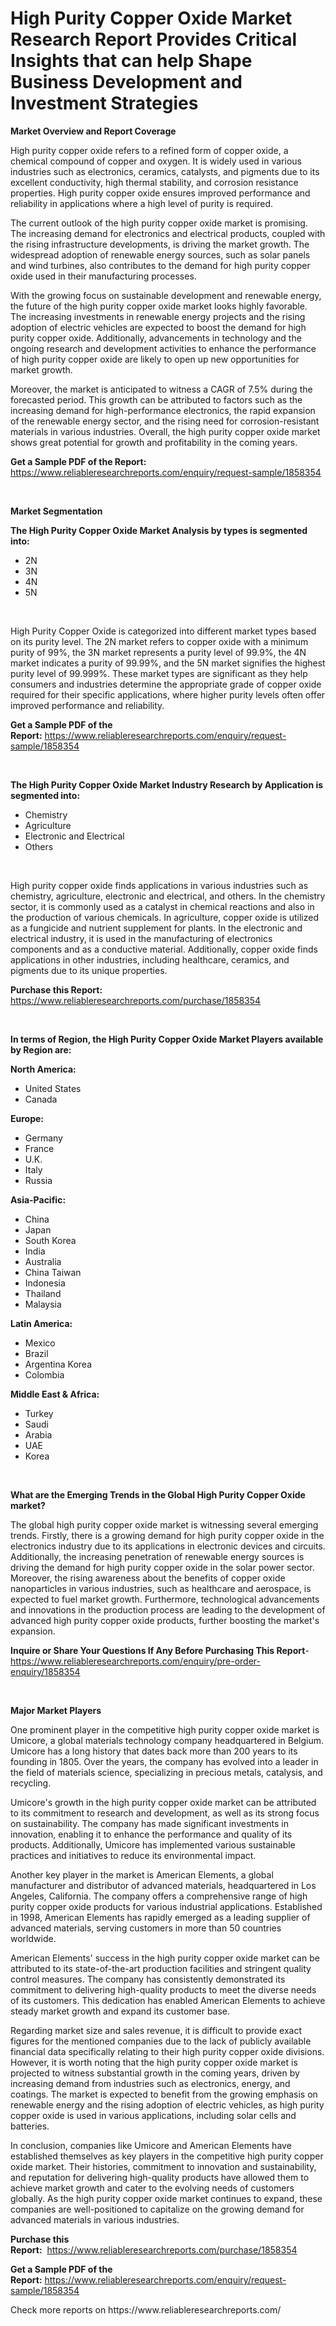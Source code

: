 <p><h1>High Purity Copper Oxide Market Research Report Provides Critical Insights that can help Shape Business Development and Investment Strategies</h1></p><p><strong>Market Overview and Report Coverage</strong></p>
<p><p>High purity copper oxide refers to a refined form of copper oxide, a chemical compound of copper and oxygen. It is widely used in various industries such as electronics, ceramics, catalysts, and pigments due to its excellent conductivity, high thermal stability, and corrosion resistance properties. High purity copper oxide ensures improved performance and reliability in applications where a high level of purity is required.</p><p>The current outlook of the high purity copper oxide market is promising. The increasing demand for electronics and electrical products, coupled with the rising infrastructure developments, is driving the market growth. The widespread adoption of renewable energy sources, such as solar panels and wind turbines, also contributes to the demand for high purity copper oxide used in their manufacturing processes.</p><p>With the growing focus on sustainable development and renewable energy, the future of the high purity copper oxide market looks highly favorable. The increasing investments in renewable energy projects and the rising adoption of electric vehicles are expected to boost the demand for high purity copper oxide. Additionally, advancements in technology and the ongoing research and development activities to enhance the performance of high purity copper oxide are likely to open up new opportunities for market growth.</p><p>Moreover, the market is anticipated to witness a CAGR of 7.5% during the forecasted period. This growth can be attributed to factors such as the increasing demand for high-performance electronics, the rapid expansion of the renewable energy sector, and the rising need for corrosion-resistant materials in various industries. Overall, the high purity copper oxide market shows great potential for growth and profitability in the coming years.</p></p>
<p><strong>Get a Sample PDF of the Report:</strong> <a href="https://www.reliableresearchreports.com/enquiry/request-sample/1858354">https://www.reliableresearchreports.com/enquiry/request-sample/1858354</a></p>
<p>&nbsp;</p>
<p><strong>Market Segmentation</strong></p>
<p><strong>The High Purity Copper Oxide Market Analysis by types is segmented into:</strong></p>
<p><ul><li>2N</li><li>3N</li><li>4N</li><li>5N</li></ul></p>
<p>&nbsp;</p>
<p><p>High Purity Copper Oxide is categorized into different market types based on its purity level. The 2N market refers to copper oxide with a minimum purity of 99%, the 3N market represents a purity level of 99.9%, the 4N market indicates a purity of 99.99%, and the 5N market signifies the highest purity level of 99.999%. These market types are significant as they help consumers and industries determine the appropriate grade of copper oxide required for their specific applications, where higher purity levels often offer improved performance and reliability.</p></p>
<p><strong>Get a Sample PDF of the Report:</strong>&nbsp;<a href="https://www.reliableresearchreports.com/enquiry/request-sample/1858354">https://www.reliableresearchreports.com/enquiry/request-sample/1858354</a></p>
<p>&nbsp;</p>
<p><strong>The High Purity Copper Oxide Market Industry Research by Application is segmented into:</strong></p>
<p><ul><li>Chemistry</li><li>Agriculture</li><li>Electronic and Electrical</li><li>Others</li></ul></p>
<p>&nbsp;</p>
<p><p>High purity copper oxide finds applications in various industries such as chemistry, agriculture, electronic and electrical, and others. In the chemistry sector, it is commonly used as a catalyst in chemical reactions and also in the production of various chemicals. In agriculture, copper oxide is utilized as a fungicide and nutrient supplement for plants. In the electronic and electrical industry, it is used in the manufacturing of electronics components and as a conductive material. Additionally, copper oxide finds applications in other industries, including healthcare, ceramics, and pigments due to its unique properties.</p></p>
<p><strong>Purchase this Report:</strong>&nbsp; <a href="https://www.reliableresearchreports.com/purchase/1858354">https://www.reliableresearchreports.com/purchase/1858354</a></p>
<p>&nbsp;</p>
<p><strong>In terms of Region, the High Purity Copper Oxide Market Players available by Region are:</strong></p>
<p>
    <p> <strong> North America: </strong>
        <ul>
            <li>United States</li>
            <li>Canada</li>
        </ul>
        </p> 
    <p> <strong> Europe: </strong>
        <ul>
            <li>Germany</li>
            <li>France</li>
            <li>U.K.</li>
            <li>Italy</li>
            <li>Russia</li>
        </ul>
        </p> 
    <p> <strong> Asia-Pacific: </strong>
        <ul>
            <li>China</li>
            <li>Japan</li>
            <li>South Korea</li>
            <li>India</li>
            <li>Australia</li>
            <li>China Taiwan</li>
            <li>Indonesia</li>
            <li>Thailand</li>
            <li>Malaysia</li>
        </ul>
        </p> 
    <p> <strong> Latin America: </strong>
        <ul>
            <li>Mexico</li>
            <li>Brazil</li>
            <li>Argentina Korea</li>
            <li>Colombia</li>
        </ul>
        </p> 
    <p> <strong> Middle East & Africa: </strong>
        <ul>
            <li>Turkey</li>
            <li>Saudi</li>
            <li>Arabia</li>
            <li>UAE</li>
            <li>Korea</li>
        </ul>
    </p>
    </p>
<p>&nbsp;</p>
<p><strong>What are the Emerging Trends in the Global High Purity Copper Oxide market?</strong></p>
<p><p>The global high purity copper oxide market is witnessing several emerging trends. Firstly, there is a growing demand for high purity copper oxide in the electronics industry due to its applications in electronic devices and circuits. Additionally, the increasing penetration of renewable energy sources is driving the demand for high purity copper oxide in the solar power sector. Moreover, the rising awareness about the benefits of copper oxide nanoparticles in various industries, such as healthcare and aerospace, is expected to fuel market growth. Furthermore, technological advancements and innovations in the production process are leading to the development of advanced high purity copper oxide products, further boosting the market's expansion.</p></p>
<p><strong>Inquire or Share Your Questions If Any Before Purchasing This Report</strong>- <a href="https://www.reliableresearchreports.com/enquiry/pre-order-enquiry/1858354">https://www.reliableresearchreports.com/enquiry/pre-order-enquiry/1858354</a></p>
<p>&nbsp;</p>
<p><strong>Major Market Players</strong></p>
<p><p>One prominent player in the competitive high purity copper oxide market is Umicore, a global materials technology company headquartered in Belgium. Umicore has a long history that dates back more than 200 years to its founding in 1805. Over the years, the company has evolved into a leader in the field of materials science, specializing in precious metals, catalysis, and recycling.</p><p>Umicore's growth in the high purity copper oxide market can be attributed to its commitment to research and development, as well as its strong focus on sustainability. The company has made significant investments in innovation, enabling it to enhance the performance and quality of its products. Additionally, Umicore has implemented various sustainable practices and initiatives to reduce its environmental impact.</p><p>Another key player in the market is American Elements, a global manufacturer and distributor of advanced materials, headquartered in Los Angeles, California. The company offers a comprehensive range of high purity copper oxide products for various industrial applications. Established in 1998, American Elements has rapidly emerged as a leading supplier of advanced materials, serving customers in more than 50 countries worldwide.</p><p>American Elements' success in the high purity copper oxide market can be attributed to its state-of-the-art production facilities and stringent quality control measures. The company has consistently demonstrated its commitment to delivering high-quality products to meet the diverse needs of its customers. This dedication has enabled American Elements to achieve steady market growth and expand its customer base.</p><p>Regarding market size and sales revenue, it is difficult to provide exact figures for the mentioned companies due to the lack of publicly available financial data specifically relating to their high purity copper oxide divisions. However, it is worth noting that the high purity copper oxide market is projected to witness substantial growth in the coming years, driven by increasing demand from industries such as electronics, energy, and coatings. The market is expected to benefit from the growing emphasis on renewable energy and the rising adoption of electric vehicles, as high purity copper oxide is used in various applications, including solar cells and batteries.</p><p>In conclusion, companies like Umicore and American Elements have established themselves as key players in the competitive high purity copper oxide market. Their histories, commitment to innovation and sustainability, and reputation for delivering high-quality products have allowed them to achieve market growth and cater to the evolving needs of customers globally. As the high purity copper oxide market continues to expand, these companies are well-positioned to capitalize on the growing demand for advanced materials in various industries.</p></p>
<p><strong>Purchase this Report:</strong>&nbsp;&nbsp;<a href="https://www.reliableresearchreports.com/purchase/1858354">https://www.reliableresearchreports.com/purchase/1858354</a></p>
<p></p>
<p><strong>Get a Sample PDF of the Report:</strong>&nbsp;<a href="https://www.reliableresearchreports.com/enquiry/request-sample/1858354">https://www.reliableresearchreports.com/enquiry/request-sample/1858354</a></p>
<p>Check more reports on https://www.reliableresearchreports.com/</p>